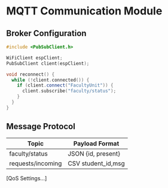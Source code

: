 # MQTT Communication Module

## Broker Configuration
```cpp
#include <PubSubClient.h>

WiFiClient espClient;
PubSubClient client(espClient);

void reconnect() {
  while (!client.connected()) {
    if (client.connect("FacultyUnit")) {
      client.subscribe("faculty/status");
    }
  }
}
```

## Message Protocol
| Topic               | Payload Format      |
|---------------------|---------------------|
| faculty/status      | JSON {id, present}  |
| requests/incoming   | CSV student_id,msg |

[QoS Settings...]